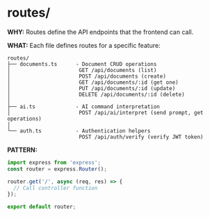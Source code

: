 # routes/

**WHY:** Routes define the API endpoints that the frontend can call.

**WHAT:** Each file defines routes for a specific feature:

```
routes/
├── documents.ts      - Document CRUD operations
│                      GET /api/documents (list)
│                      POST /api/documents (create)
│                      GET /api/documents/:id (get one)
│                      PUT /api/documents/:id (update)
│                      DELETE /api/documents/:id (delete)
│
├── ai.ts             - AI command interpretation
│                      POST /api/ai/interpret (send prompt, get operations)
│
└── auth.ts           - Authentication helpers
                       POST /api/auth/verify (verify JWT token)
```

**PATTERN:**
```typescript
import express from 'express';
const router = express.Router();

router.get('/', async (req, res) => {
  // Call controller function
});

export default router;
```

